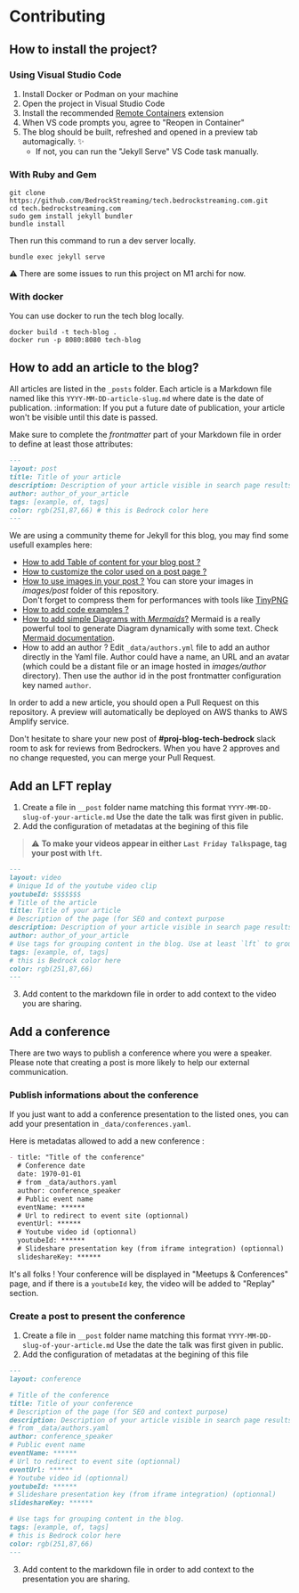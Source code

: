 # Contributing

## How to install the project?

### Using Visual Studio Code

1. Install Docker or Podman on your machine
2. Open the project in Visual Studio Code
3. Install the recommended [Remote Containers](https://marketplace.visualstudio.com/items?itemName=ms-vscode-remote.remote-containers) extension
3. When VS code prompts you, agree to "Reopen in Container"
4. The blog should be built, refreshed and opened in a preview tab automagically. ✨
    - If not, you can run the "Jekyll Serve" VS Code task manually.

### With Ruby and Gem

```shell
git clone https://github.com/BedrockStreaming/tech.bedrockstreaming.com.git
cd tech.bedrockstreaming.com
sudo gem install jekyll bundler
bundle install
```

Then run this command to run a dev server locally.
```shell
bundle exec jekyll serve
```

:warning: There are some issues to run this project on M1 archi for now.

### With docker

You can use docker to run the tech blog locally.

```shell
docker build -t tech-blog .
docker run -p 8080:8080 tech-blog 
```

## How to add an article to the blog?
 
All articles are listed in the `_posts` folder.
Each article is a Markdown file named like this `YYYY-MM-DD-article-slug.md` where date is the date of publication.
:information: If you put a future date of publication, your article won't be visible until this date is passed.

Make sure to complete the _frontmatter_ part of your Markdown file in order to define at least those attributes:

```markdown
---
layout: post
title: Title of your article
description: Description of your article visible in search page results
author: author_of_your_article 
tags: [example, of, tags]
color: rgb(251,87,66) # this is Bedrock color here
---
```

We are using a community theme for Jekyll for this blog, you may find some usefull examples here:
- [How to add Table of content for your blog post ?](https://sylhare.github.io/Type-on-Strap/2013/12/12/Generate-a-table-of-content.html)
- [How to customize the color used on a post page ?](https://sylhare.github.io/Type-on-Strap/2019/05/18/color-post.html)
- [How to use images in your post ?](https://sylhare.github.io/Type-on-Strap/2014/11/29/feature-images.html)
  You can store your images in _images/post_ folder of this repository.  
  Don't forget to compress them for performances with tools like [TinyPNG](https://tinypng.com/)
- [How to add code examples ?](https://sylhare.github.io/Type-on-Strap/2014/08/08/Markup-Syntax-Highlighting.html)
- [How to add simple Diagrams with _Mermaids_?](https://sylhare.github.io/Type-on-Strap/2013/11/02/Tech-stuff-example.html#Mermaid)
  Mermaid is a really powerful tool to generate Diagram dynamically with some text.
  Check [Mermaid documentation](https://mermaid-js.github.io/mermaid/#/).
- How to add an author ? 
  Edit `_data/authors.yml` file to add an author directly in the Yaml file.
  Author could have a name, an URL and an avatar (which could be a distant file or an image hosted in _images/author_ directory).
  Then use the author id in the post frontmatter configuration key named `author`.

In order to add a new article, you should open a Pull Request on this repository.
A preview will automatically be deployed on AWS thanks to AWS Amplify service.

Don't hesitate to share your new post of **#proj-blog-tech-bedrock** slack room to ask for reviews from Bedrockers.
When you have 2 approves and no change requested, you can merge your Pull Request.


## Add an LFT replay

1. Create a file in `__post` folder name matching this format `YYYY-MM-DD-slug-of-your-article.md`
   Use the date the talk was first given in public.
2. Add the configuration of metadatas at the begining of this file

> :warning: **To make your videos appear in either `Last Friday Talks`page, tag your post with `lft`.**

```markdown
---
layout: video
# Unique Id of the youtube video clip
youtubeId: $$$$$$$ 
# Title of the article
title: Title of your article
# Description of the page (for SEO and context purpose
description: Description of your article visible in search page results
author: author_of_your_article 
# Use tags for grouping content in the blog. Use at least `lft` to group with other lft talks
tags: [example, of, tags]
# this is Bedrock color here
color: rgb(251,87,66) 
---
```

3. Add content to the markdown file in order to add context to the video you are sharing.


## Add a conference

There are two ways to publish a conference where you were a speaker.
Please note that creating a post is more likely to help our external communication.

### Publish informations about the conference

If you just want to add a conference presentation to the listed ones, you can add your presentation in `_data/conferences.yaml`.

Here is metadatas allowed to add a new conference :

```markdown
- title: "Title of the conference"
  # Conference date
  date: 1970-01-01
  # from _data/authors.yaml
  author: conference_speaker 
  # Public event name
  eventName: ******
  # Url to redirect to event site (optionnal)
  eventUrl: ******
  # Youtube video id (optionnal)
  youtubeId: ******
  # Slideshare presentation key (from iframe integration) (optionnal)
  slideshareKey: ******
```

It's all folks ! Your conference will be displayed in "Meetups & Conferences" page, and if there is a `youtubeId` key, the video will be added to "Replay" section.


### Create a post to present the conference

1. Create a file in `__post` folder name matching this format `YYYY-MM-DD-slug-of-your-article.md`
   Use the date the talk was first given in public.
2. Add the configuration of metadatas at the begining of this file

```markdown
---
layout: conference

# Title of the conference
title: Title of your conference
# Description of the page (for SEO and context purpose)
description: Description of your article visible in search page results
# from _data/authors.yaml
author: conference_speaker
# Public event name
eventName: ******
# Url to redirect to event site (optionnal)
eventUrl: ******
# Youtube video id (optionnal)
youtubeId: ******
# Slideshare presentation key (from iframe integration) (optionnal)
slideshareKey: ******

# Use tags for grouping content in the blog.
tags: [example, of, tags]
# this is Bedrock color here
color: rgb(251,87,66) 
---
```

3. Add content to the markdown file in order to add context to the presentation you are sharing.


